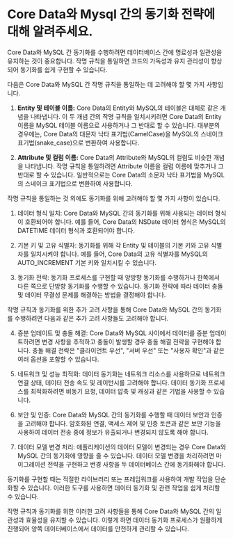 # Core Data와 Mysql 간의 동기화 전략에 대해 알려주세요.

Core Data와 MySQL 간 동기화를 수행하려면 데이터베이스 간에 명료성과 일관성을 유지하는 것이 중요합니다. 작명 규칙을 통일하면 코드의 가독성과 유지 관리성이 향상되어 동기화를 쉽게 구현할 수 있습니다.

다음은 Core Data와 MySQL 간 작명 규칙을 통일하는 데 고려해야 할 몇 가지 사항입니다.

1. **Entity 및 테이블 이름:**
Core Data의 Entity와 MySQL의 테이블은 대체로 같은 개념을 나타냅니다. 이 두 개념 간의 작명 규칙을 일치시키려면 Core Data의 Entity 이름을 MySQL 테이블 이름으로 사용하거나 그 반대로 할 수 있습니다. 대부분의 경우에는, Core Data의 대문자 낙타 표기법(CamelCase)을 MySQL의 스네이크 표기법(snake_case)으로 변환하여 사용합니다.

2. **Attribute 및 컬럼 이름:**
Core Data의 Attribute와 MySQL의 컬럼도 비슷한 개념을 나타냅니다. 작명 규칙을 통일하려면 Attribute 이름을 컬럼 이름에 맞추거나 그 반대로 할 수 있습니다. 일반적으로는 Core Data의 소문자 낙타 표기법을 MySQL의 스네이크 표기법으로 변환하여 사용합니다.

작명 규칙을 통일하는 것 외에도 동기화를 위해 고려해야 할 몇 가지 사항이 있습니다.

1. 데이터 형식 일치:
Core Data와 MySQL 간의 동기화를 위해 사용되는 데이터 형식이 호환되어야 합니다. 예를 들어, Core Data의 NSDate 데이터 형식은 MySQL의 DATETIME 데이터 형식과 호환되어야 합니다.

2. 기본 키 및 고유 식별자:
동기화를 위해 각 Entity 및 테이블의 기본 키와 고유 식별자를 일치시켜야 합니다. 예를 들어, Core Data의 고유 식별자를 MySQL의 AUTO_INCREMENT 기본 키와 일치시킬 수 있습니다.

3. 동기화 전략:
동기화 프로세스를 구현할 때 양방향 동기화를 수행하거나 한쪽에서 다른 쪽으로 단방향 동기화를 수행할 수 있습니다. 동기화 전략에 따라 데이터 충돌 및 데이터 무결성 문제를 해결하는 방법을 결정해야 합니다.

작명 규칙과 동기화를 위한 추가 고려 사항을 통해 Core Data와 MySQL 간의 동기화를 수행하려면 다음과 같은 추가 고려 사항들도 고려해야 합니다.

4. 증분 업데이트 및 충돌 해결:
Core Data와 MySQL 사이에서 데이터를 증분 업데이트하려면 변경 사항을 추적하고 충돌이 발생할 경우 충돌 해결 전략을 구현해야 합니다. 충돌 해결 전략은 "클라이언트 우선", "서버 우선" 또는 "사용자 확인"과 같은 여러 옵션을 포함할 수 있습니다.

5. 네트워크 및 성능 최적화:
데이터 동기화는 네트워크 리소스를 사용하므로 네트워크 연결 상태, 데이터 전송 속도 및 레이턴시를 고려해야 합니다. 데이터 동기화 프로세스를 최적화하려면 비동기 요청, 데이터 압축 및 캐싱과 같은 기법을 사용할 수 있습니다.

6. 보안 및 인증:
Core Data와 MySQL 간의 동기화를 수행할 때 데이터 보안과 인증을 고려해야 합니다. 암호화된 연결, 액세스 제어 및 인증 토큰과 같은 보안 기능을 사용하여 데이터 전송 중에 정보가 유출되거나 변경되지 않도록 해야 합니다.

7. 데이터 모델 변경 처리:
애플리케이션의 데이터 모델이 변경되는 경우 Core Data와 MySQL 간의 동기화에 영향을 줄 수 있습니다. 데이터 모델 변경을 처리하려면 마이그레이션 전략을 구현하고 변경 사항을 두 데이터베이스 간에 동기화해야 합니다.

동기화를 구현할 때는 적절한 라이브러리 또는 프레임워크를 사용하여 개발 작업을 단순화할 수 있습니다. 이러한 도구를 사용하면 데이터 동기화 및 관련 작업을 쉽게 처리할 수 있습니다.

작명 규칙과 동기화를 위한 이러한 고려 사항들을 통해 Core Data와 MySQL 간의 일관성과 효율성을 유지할 수 있습니다. 이렇게 하면 데이터 동기화 프로세스가 원활하게 진행되어 양쪽 데이터베이스에서 데이터를 안전하게 관리할 수 있습니다.



